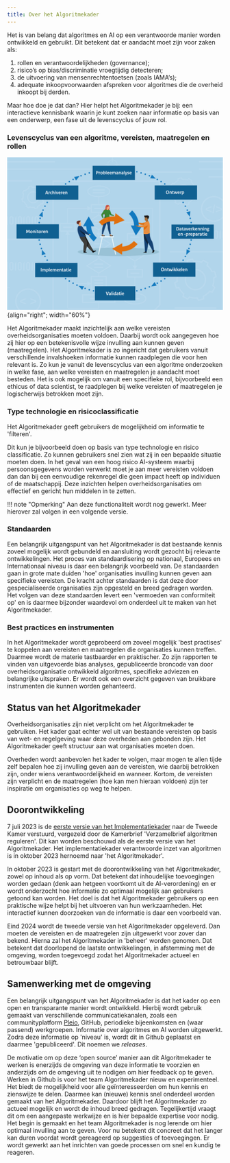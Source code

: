 ```yaml
---
title: Over het Algoritmekader
---
```


Het is van belang dat algoritmes en AI op een verantwoorde manier worden ontwikkeld en gebruikt. 
Dit betekent dat er aandacht moet zijn voor zaken als:
1. rollen en verantwoordelijkheden (governance);
2. risico’s op bias/discriminatie vroegtijdig detecteren;
3. de uitvoering van mensenrechtentoetsen (zoals IAMA’s);
4. adequate inkoopvoorwaarden afspreken voor algoritmes die de overheid inkoopt bij derden. 

Maar hoe doe je dat dan? Hier helpt het Algoritmekader je bij: een interactieve kennisbank waarin je kunt zoeken naar informatie op basis van een onderwerp, een fase uit de levenscyclus of jouw rol.

### Levenscyclus van een algoritme, vereisten, maatregelen en rollen

![levenscyclus](../afbeeldingen/levenscyclus/levenscyclus.jpg "visuele weergave levenscyclus van een algoritme"){align="right"; width="60%"}

Het Algoritmekader maakt inzichtelijk aan welke vereisten overheidsorganisaties moeten voldoen. 
Daarbij wordt ook aangegeven hoe zij hier op een betekenisvolle wijze invulling aan kunnen geven (maatregelen).
Het Algoritmekader is zo ingericht dat gebruikers vanuit verschillende invalshoeken informatie kunnen raadplegen die voor hen relevant is. 
Zo kun je vanuit de levenscyclus van een algoritme onderzoeken in welke fase, aan welke vereisten en maatregelen je aandacht moet besteden. 
Het is ook mogelijk om vanuit een specifieke rol, bijvoorbeeld een ethicus of data scientist, te raadplegen bij welke vereisten of maatregelen je logischerwijs betrokken moet zijn.  

### Type technologie en risicoclassificatie
Het Algoritmekader geeft gebruikers de mogelijkheid om informatie te 'filteren'. 

Dit kun je bijvoorbeeld doen op basis van type technologie en risico classificatie. 
Zo kunnen gebruikers snel zien wat zij in een bepaalde situatie moeten doen. 
In het geval van een hoog risico AI-systeem waarbij persoonsgegevens worden verwerkt moet je aan meer vereisten voldoen dan dan bij een eenvoudige rekenregel die geen impact heeft op individuen of de maatschappij. 
Deze inzichten helpen overheidsorganisaties om effectief en gericht hun middelen in te zetten.  

!!! note "Opmerking"
    Aan deze functionaliteit wordt nog gewerkt. Meer hierover zal volgen in een volgende versie. 

### Standaarden
Een belangrijk uitgangspunt van het Algoritmekader is dat bestaande kennis zoveel mogelijk wordt gebundeld en aansluiting wordt gezocht bij relevante ontwikkelingen. 
Het proces van standaardisering op nationaal, Europees en Internationaal niveau is daar een belangrijk voorbeeld van. 
De standaarden gaan in grote mate duiden 'hoe' organisaties invulling kunnen geven aan specifieke vereisten. 
De kracht achter standaarden is dat deze door gespecialiseerde organisaties zijn opgesteld en breed gedragen worden. 
Het volgen van deze standaarden levert een 'vermoeden van conformiteit op' en is daarmee bijzonder waardevol om onderdeel uit te maken van het Algoritmekader.  

### Best practices en instrumenten

In het Algoritmekader wordt geprobeerd om zoveel mogelijk 'best practises' te koppelen aan vereisten en maatregelen die organisaties kunnen treffen.
Daarmee wordt de materie tastbaarder en praktischer.
Zo zijn rapporten te vinden van uitgevoerde bias analyses, gepubliceerde broncode van door overheidsorganisatie ontwikkeld algoritmes, specifieke adviezen en belangrijke uitspraken.
Er wordt ook een overzicht gegeven van bruikbare instrumenten die kunnen worden gehanteerd.

## Status van het Algoritmekader
Overheidsorganisaties zijn niet verplicht om het Algoritmekader te gebruiken. Het kader gaat echter wel uit van bestaande vereisten op basis van wet- en regelgeving waar deze overheden aan gebonden zijn. 
Het Algoritmekader geeft structuur aan wat organisaties moeten doen.  

Overheden wordt aanbevolen het kader te volgen, maar mogen te allen tijde zelf bepalen hoe zij invulling geven aan de vereisten, wie daarbij betrokken zijn, onder wiens verantwoordelijkheid en wanneer. 
Kortom, de vereisten zijn verplicht en de maatregelen (hoe kan men hieraan voldoen) zijn ter inspiratie om organisaties op weg te helpen.  

## Doorontwikkeling
7 juli 2023 is de [eerste versie van het Implementatiekader](https://www.rijksoverheid.nl/documenten/rapporten/2023/06/30/implementatiekader-verantwoorde-inzet-van-algoritmen) naar de Tweede Kamer verstuurd, vergezeld door de Kamerbrief 'Verzamelbrief algoritmen reguleren'.
Dit kan worden beschouwd als de eerste versie van het Algoritmekader. Het implementatiekader verantwoorde inzet van algoritmen is in oktober 2023 hernoemd naar 'het Algoritmekader'.

In oktober 2023 is gestart met de doorontwikkeling van het Algoritmekader, zowel op inhoud als op vorm. Dat betekent dat inhoudelijke toevoegingen worden gedaan (denk aan hetgeen voortkomt uit de AI-verordening) en er wordt onderzocht hoe informatie zo optimaal mogelijk aan gebruikers getoond kan worden.
Het doel is dat het Algoritmekader gebruikers op een praktische wijze helpt bij het uitvoeren van hun werkzaamheden.
Het interactief kunnen doorzoeken van de informatie is daar een voorbeeld van.

Eind 2024 wordt de tweede versie van het Algoritmekader opgeleverd. 
Dan moeten de vereisten en de maatregelen zijn uitgewerkt voor zover dan bekend. 
Hierna zal het Algoritmekader in 'beheer' worden genomen. Dat betekent dat doorlopend de laatste ontwikkelingen, in afstemming met de omgeving, worden toegevoegd zodat het Algoritmekader actueel en betrouwbaar blijft.  

## Samenwerking met de omgeving
Een belangrijk uitgangspunt van het Algoritmekader is dat het kader op een open en transparante manier wordt ontwikkeld. 
Hierbij wordt gebruik gemaakt van verschillende communicatiekanalen, zoals een communityplatform [Pleio](https://algoritmes.pleio.nl/), GitHub, periodieke bijeenkomsten en (waar passend) werkgroepen. 
Informatie over algoritmes en AI worden uitgewerkt. 
Zodra deze informatie op 'niveau' is, wordt dit in Github geplaatst en daarmee 'gepubliceerd'. 
Dit noemen we *releases*. 

De motivatie om op deze ‘open source’ manier aan dit Algoritmekader te werken is enerzijds de omgeving van deze informatie te voorzien en anderzijds om de omgeving uit te nodigen om hier feedback op te geven. 
Werken in Github is voor het team Algoritmekader nieuw en experimenteel. 
Het biedt de mogelijkheid voor alle geïnteresseerden om hun kennis en zienswijze te delen. 
Daarmee kan (nieuwe) kennis snel onderdeel worden gemaakt van het Algoritmekader. 
Daardoor blijft het Algoritmekader zo actueel mogelijk en wordt de inhoud breed gedragen.
Tegelijkertijd vraagt dit om een aangepaste werkwijze en is hier bepaalde expertise voor nodig. 
Het begin is gemaakt en het team Algoritmekader is nog lerende om hier optimaal invulling aan te geven. 
Voor nu betekent dit concreet dat het langer kan duren voordat wordt gereageerd op suggesties of toevoegingen. 
Er wordt gewerkt aan het inrichten van goede processen om snel en kundig te reageren. 

